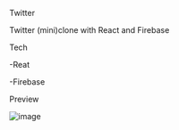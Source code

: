 Twitter

Twitter (mini)clone with React and Firebase



Tech

-Reat

-Firebase



Preview

![image](https://user-images.githubusercontent.com/81290520/127732642-3ffab64b-7f93-44b2-af73-61863959e21d.png)
